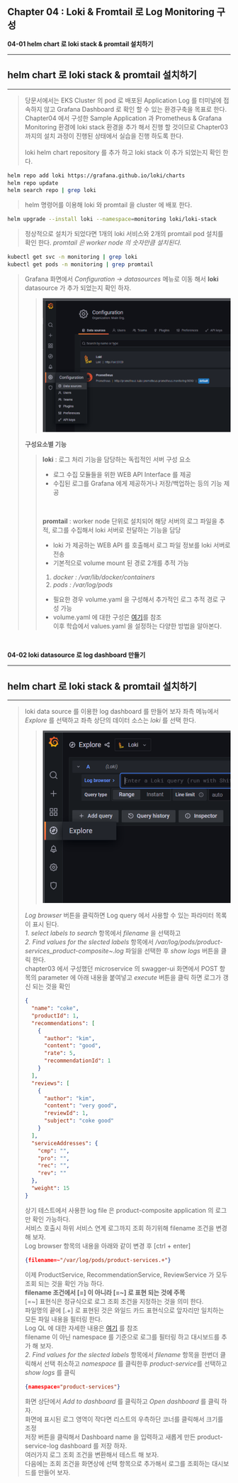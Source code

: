 ## Chapter 04 : Loki & Fromtail 로 Log Monitoring 구성

**04-01 helm chart 로 loki stack & promtail 설치하기**

---
## helm chart 로 loki stack & promtail 설치하기
---
> 당문서에서는 EKS Cluster 의 pod 로 배포된 Application Log 를 터미널에 접속하지 않고 Grafana Dashboard 로 확인 할 수 있는 환경구축을 목표로 한다.<br/>
> Chapter04 에서 구성한 Sample Application 과 Prometheus & Grafana Monitoring 환경에 loki stack 환경을 추가 해서 진행 할 것이므로 Chapter03 까지의 설치 과정이 진행된 상태에서 실습을 진행 하도록 한다.<br/>
> <br/>
> loki helm chart repository 를 추가 하고 loki stack 이 추가 되었는지 확인 한다.
```bash
helm repo add loki https://grafana.github.io/loki/charts
helm repo update
helm search repo | grep loki
```
> helm 명령어를 이용해 loki 와 promtail 을 cluster 에 배포 한다.
```bash
helm upgrade --install loki --namespace=monitoring loki/loki-stack
```   
> 정상적으로 설치가 되었다면 1개의 loki 서비스와 2개의 promtail pod 설치를 확인 한다.
> *promtail 은 worker node 의 숫자만큼 설치된다.*
```bash
kubectl get svc -n monitoring | grep loki
kubectl get pods -n monitoring | grep promtail
```
> Grafana 화면에서 *Configuration -> datasources* 메뉴로 이동 해서 **loki**  datasource 가 추가 되었는지 확인 하자.<br/>
> > ![datasource-loki](./img/datasource-loki.png)<br/>
>
> **구성요소별 기능**<br/>
> > **loki** : 로그 처리 기능을 담당하는 독립적인 서버 구성 요소
> > - 로그 수집 모듈들을 위한 WEB API Interface 를 제공
> > - 수집된 로그를 Grafana 에게 제공하거나 저장/백업하는 등의 기능 제공
> > <br/>
> >
> > **promtail** : worker node 단위로 설치되어 해당 서버의 로그 파일을 추적, 로그를 수집해서 loki 서버로 전달하는 기능을 담당
> > - loki 가 제공하는 WEB API 를 호출해서 로그 파일 정보를 loki 서버로 전송
> > - 기본적으로 volume mount 된 경로 2개를 추적 가능
> > 1. *docker : /var/lib/docker/containers*
> > 1. *pods : /var/log/pods*
> > - 필요한 경우 volume.yaml 을 구성해서 추가적인 로그 추적 경로 구성 가능
> > - volume.yaml 에 대한 구성은 [여기](https://raw.githubusercontent.com/grafana/loki/master/production/helm/promtail/values.yaml)를 참조 <br/>
> > 이후 학습에서 values.yaml 을 설정하는 다양한 방법을 알아본다.
<br/>

**04-02 loki datasource 로 log dashboard 만들기**

---
## helm chart 로 loki stack & promtail 설치하기
---
> loki data source 를 이용한 log dashboard 를 만들어 보자
> 좌측 메뉴에서 *Explore* 를 선택하고 좌측 상단의 데이터 소스는 *loki* 를 선택 한다.
> > ![explore-loki](./img/explore-loki.png)
> 
> *Log browser* 버튼을 클릭하면 Log query 에서 사용할 수 있는 파라미터 목록이 표시 된다.<br/>
> *1. select labels to search* 항목에서 *filename* 을 선택하고<br/>
> *2. Find values for the slected labels* 항목에서 */var/log/pods/product-services_product-composite~.log* 파일을 선택한 후 *show logs* 버튼을 클릭 한다.<br/>
> chapter03 에서 구성했던 microservice 의 swagger-ui 화면에서 POST 항목의 parameter 에 아래 내용을 붙여넣고 *execute* 버튼을 클릭 하면 로그가 갱신 되는 것을 확인<br/>
> ```json
> {
>   "name": "coke",
>   "productId": 1,
>   "recommendations": [
>     {
>       "author": "kim",
>       "content": "good",
>       "rate": 5,
>       "recommendationId": 1
>     }
>   ],
>   "reviews": [
>     {
>       "author": "kim",
>       "content": "very good",
>       "reviewId": 1,
>       "subject": "coke good"
>     }
>   ],
>   "serviceAddresses": {
>     "cmp": "",
>     "pro": "",
>     "rec": "",
>     "rev": ""
>   },
>   "weight": 15
> }
> ```
> 상기 테스트에서 사용한 log file 은 product-composite application 의 로그만 확인 가능하다.<br/>
> 서비스 호출시 하위 서비스 연계 로그까지 조회 하기위해 filename 조건을 변경 해 보자.<br/>
> Log browser 항목의 내용을 아래와 같이 변경 후 [ctrl + enter]<br/>
> ```json
> {filename=~"/var/log/pods/product-services.+"}
> ```
> 이제 ProductService, RecommendationService, ReviewService 가 모두 조회 되는 것을 확인 가능 하다.<br/>
> **filename 조건에서 [=] 이 아니라 [=~] 로 표현 되는 것에 주목**<br/>
> [=~] 표현식은 정규식으로 로그 조회 조건을 지정하는 것을 의미 한다.<br/>
> 파일명의 끝에 [.+] 로 표현된 것은 와일드 카드 표현식으로 앞자리만 일치하는 모든 파일 내용을 필터링 한다.<br/>
> Log QL 에 대한 자세한 내용은 [여기](https://grafana.com/docs/loki/latest/logql/) 를 참조<br/>
> filename 이 아닌 namespace 를 기준으로 로그를 필터링 하고 대시보드를 추가 해 보자.<br/>
> *2. Find values for the slected labels* 항목에서 *filename* 항목을 한번더 클릭해서 선택 취소하고 *namespace* 를 클릭한후 *product-service*를 선택하고 *show logs* 를 클릭
> ```json
> {namespace="product-services"}
> ```
> 화면 상단에서 *Add to dashboard* 를 클릭하고 *Open dashboard* 를 클릭 하자.<br/>
> 화면에 표시된 로그 영역이 작다면 리스트의 우측하단 코너를 클릭해서 크기를 조정<br/>
> 저장 버튼을 클릭해서 Dashboard name 을 입력하고 새롭게 만든 product-service-log dashboard 를 저장 하자.<br/>
> 여러가지 로그 조회 조건을 변환해서 테스트 해 보자.<br/>
> 다음에는 조회 조건을 화면상에 선택 항목으로 추가해서 로그를 조회하는 대시보드를 만들어 보자.
